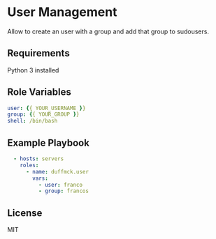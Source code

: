 User Management
=========

Allow to create an user with a group and add that group to sudousers.

Requirements
------------

Python 3 installed

Role Variables
--------------

```yml
user: {{ YOUR_USERNAME }}
group: {{ YOUR_GROUP }}
shell: /bin/bash
```

Example Playbook
----------------

```yml
  - hosts: servers
    roles:
      - name: duffmck.user
        vars:
          - user: franco
          - group: francos
```

License
-------

MIT
